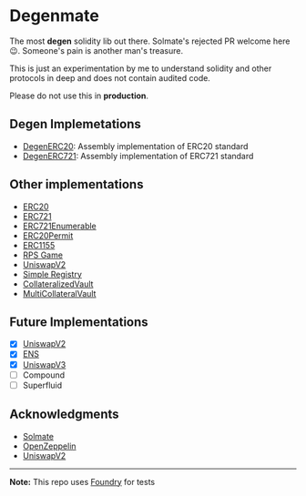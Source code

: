 # Degenmate

The most **degen** solidity lib out there. Solmate's rejected PR welcome here 😉. Someone's pain is another man's treasure.

This is just an experimentation by me to understand solidity and other protocols in deep and does not contain audited code.

Please do not use this in **production**.

## Degen Implemetations

- [DegenERC20](src/ERC20/DegenERC20.sol): Assembly implementation of ERC20 standard
- [DegenERC721](src/ERC721/DegenERC721.sol): Assembly implementation of ERC721 standard

## Other implementations

- [ERC20](src/ERC20/ERC20.sol)
- [ERC721](src/ERC721/ERC721.sol)
- [ERC721Enumerable](src/ERC721/ERC721Enumerable.sol)
- [ERC20Permit](src/ERC20/ERC20Permit.sol)
- [ERC1155](src/ERC1155/ERC1155.sol)
- [RPS Game](https://github.com/dsam82/rps)
- [UniswapV2](https://github.com/dsam82/unifap-v2)
- [Simple Registry](https://github.com/dsam82/sol-tuts/blob/master/src/Registry.sol)
- [CollateralizedVault](https://github.com/dsam82/sol-tuts/blob/master/src/CollateralizedVault.sol)
- [MultiCollateralVault](https://github.com/dsam82/sol-tuts/blob/master/src/MultiCollateralVault.sol)

## Future Implementations

- [x] [UniswapV2](https://github.com/dsam82/unifap-v2)
- [x] [ENS](https://github.com/dsam82/sol-tuts/blob/master/src/Registry.sol)
- [x] [UniswapV3](https://github.com/dsam82/uniswap-v3-examples)
- [ ] Compound
- [ ] Superfluid

## Acknowledgments

- [Solmate](https://github.com/Rari-Capital/solmate)
- [OpenZeppelin](https://github.com/OpenZeppelin/openzeppelin-contracts)
- [UniswapV2](https://github.com/Uniswap/v2-core)

---

**Note:** This repo uses [Foundry](https://github.com/foundry-rs/foundry) for tests

